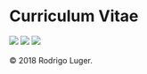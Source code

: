 <p align="center">
  <h1>Curriculum Vitae</h1>
  <a href="https://github.com/rodluger/cv/raw/master-pdf/cv.pdf"><img src="https://img.shields.io/badge/cv-full-blue.svg"/></a>
  <a href="https://github.com/rodluger/cv/raw/master-pdf/cv_onepage.pdf"><img src="https://img.shields.io/badge/cv-tiny-orange.svg"/></a>
  <a href="https://travis-ci.org/rodluger/cv"><img src="https://travis-ci.org/rodluger/cv.svg?branch=master"/></a>
  <br><br>
  &copy 2018 Rodrigo Luger.
</p>
